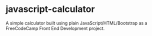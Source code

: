 # javascript-calculator
A simple calculator built using plain JavaScript/HTML/Bootstrap as a FreeCodeCamp Front End Development project.

